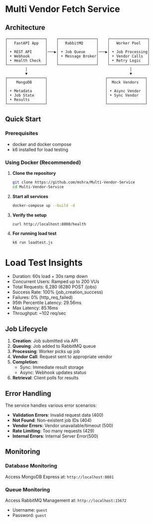 # Multi Vendor Fetch Service

## Architecture

```
┌─────────────────┐    ┌─────────────────┐    ┌─────────────────┐
│   FastAPI App   │    │   RabbitMQ      │    │   Worker Pool   │
│                 │    │                 │    │                 │
│ • REST API      │───▶│ • Job Queue     │───▶│ • Job Processing│
│ • Webhook       │    │ • Message Broker│    │ • Vendor Calls  │
│ • Health Check  │    │                 │    │ • Retry Logic   │
└─────────────────┘    └─────────────────┘    └─────────────────┘
         │                                              │
         ▼                                              ▼
┌─────────────────┐                          ┌─────────────────┐
│    MongoDB      │                          │  Mock Vendors   │
│                 │                          │                 │
│ • Metadata      │                          │ • Async Vendor  │
│ • Job State     │                          │ • Sync Vendor   │
│ • Results       │                          │                 │
└─────────────────┘                          └─────────────────┘
```

## Quick Start

### Prerequisites

- docker and docker compose
- k6 installed for load testing

### Using Docker (Recommended)

1. **Clone the repository**

   ```bash
   git clone https://github.com/mshra/Multi-Vendor-Service
   cd Multi-Vendor-Service
   ```

2. **Start all services**

   ```bash
   docker-compose up --build -d
   ```

3. **Verify the setup**

   ```bash
   curl http://localhost:8000/health
   ```

4. **For running load test**

   ```bash
   k6 run loadtest.js
   ```

# Load Test Insights

- Duration: 60s load + 30s ramp down
- Concurrent Users: Ramped up to 200 VUs
- Total Requests: 6,280 (6280 POST /jobs)
- Success Rate: 100% (job_creation_success)
- Failures: 0% (http_req_failed)
- 95th Percentile Latency: 29.56ms
- Max Latency: 85.16ms
- Throughput: ~102 req/sec

## Job Lifecycle

1. **Creation**: Job submitted via API
2. **Queuing**: Job added to RabbitMQ queue
3. **Processing**: Worker picks up job
4. **Vendor Call**: Request sent to appropriate vendor
5. **Completion**:
   - Sync: Immediate result storage
   - Async: Webhook updates status
6. **Retrieval**: Client polls for results

## Error Handling

The service handles various error scenarios:

- **Validation Errors**: Invalid request data (400)
- **Not Found**: Non-existent job IDs (404)
- **Vendor Errors**: Vendor unavailable/timeout (500)
- **Rate Limiting**: Too many requests (429)
- **Internal Errors**: Internal Server Error(500)

## Monitoring

### Database Monitoring

Access MongoDB Express at: `http://localhost:8081`

### Queue Monitoring

Access RabbitMQ Management at: `http://localhost:15672`

- Username: `guest`
- Password: `guest`

